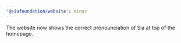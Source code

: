 ```yaml
---
'@siafoundation/website': minor
---
```


The website now shows the correct pronounciation of Sia at top of the homepage.
